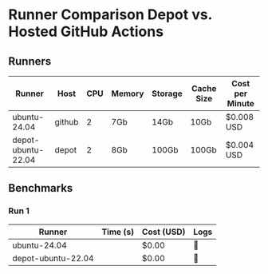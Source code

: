 # Runner Comparison Depot vs. Hosted GitHub Actions

## Runners
| Runner             | Host   | CPU | Memory | Storage | Cache Size | Cost per Minute |
| ------------------ | ------ | --- | ------ | ------- | ---------- | --------------- |
| ubuntu-24.04       | github | 2   | 7Gb    | 14Gb    | 10Gb       | $0.008 USD      |
| depot-ubuntu-22.04 | depot  | 2   | 8Gb    | 100Gb   | 100Gb      | $0.004 USD      |

## Benchmarks

### Run 1
| Runner             | Time (s) | Cost (USD) | Logs |
| ------------------ | -------- | ---------- | ---- |
| ubuntu-24.04       |          | $0.00      | 🔗   |
| depot-ubuntu-22.04 |          | $0.00      | 🔗   |